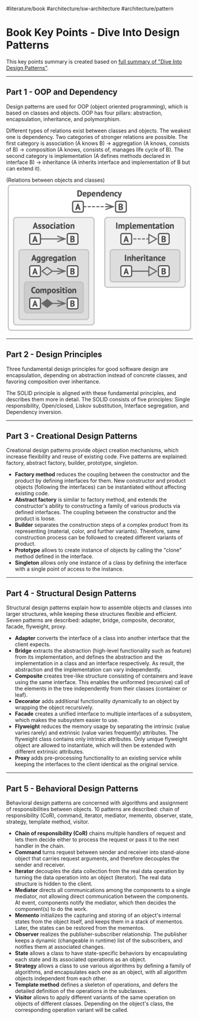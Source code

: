 #literature/book #architecture/sw-architecture #architecture/pattern 

# Book Key Points - Dive Into Design Patterns

This key points summary is created based on [full summary of "Dive Into Design Patterns"](<Dive into Design Patterns – full summary.md>).

---

## Part 1 - OOP and Dependency
Design patterns are used for OOP (object oriented programming), which is based on classes and objects. OOP has four pillars: abstraction, encapsulation, inheritance, and polymorphism. 

Different types of relations exist between classes and objects. The weakest one is dependency. Two categories of stronger relations are possible. The first category is association (A knows B) → aggregation (A knows, consists of B) → composition (A knows, consists of, manages life cycle of B). The second category is implementation (A defines methods declared in interface B) → inheritance (A inherits interface and implementation of B but can extend it). 

(Relations between objects and classes)
![](<assets/Dive Into Design Patterns - OOP relations.png>)

---

## Part 2 - Design Principles
Three fundamental design principles for good software design are encapsulation, depending on abstraction instead of concrete classes, and favoring composition over inheritance. 

The SOLID principle is aligned with these fundamental principles, and describes them more in detail. The SOLID consists of five principles: Single responsibility, Open/closed, Liskov substitution, Interface segregation, and Dependency inversion. 


---

## Part 3 - Creational Design Patterns
Creational design patterns provide object creation mechanisms, which increase flexibility and reuse of existing code. Five patterns are explained: factory, abstract factory, builder, prototype, singleton.
- **Factory method** reduces the coupling between the constructor and the product by defining interfaces for them. New constructor and product objects (following the interfaces) can be instantiated without affecting existing code.
- **Abstract factory** is similar to factory method, and extends the constructor's ability to constructing a family of various products via defined interfaces. The coupling between the constructor and the product is loose.
- **Builder** separates the construction steps of a complex product from its representing (material, color, and further variants). Therefore, same construction process can be followed to created different variants of product.
- **Prototype** allows to create instance of objects by calling the "clone" method defined in the interface.
- **Singleton** allows only one instance of a class by defining the interface with a single point of access to the instance.

---

## Part 4 - Structural Design Patterns
Structural design patterns explain how to assemble objects and classes into larger structures, while keeping these structures flexible and efficient. Seven patterns are described: adapter, bridge, composite, decorator, facade, flyweight, proxy.
- **Adapter** converts the interface of a class into another interface that the client expects.
- **Bridge** extracts the abstraction (high-level functionality such as feature) from its implementation, and defines the abstraction and the implementation in a class and an interface respectively. As result, the abstraction and the implementation can vary independently.
- **Composite** creates tree-like structure consisting of containers and leave using the same interface. This enables the uniformed (recursive) call of the elements in the tree independently from their classes (container or leaf).
- **Decorator** adds additional functionality dynamically to an object by wrapping the object recursively.
- **Facade** creates a unified interface to multiple interfaces of a subsystem, which makes the subsystem easier to use.
- **Flyweight** reduces the memory usage by separating the intrinsic (value varies rarely) and extrinsic (value varies frequently) attributes. The flyweight class contains only intrinsic attributes. Only unique flyweight object are allowed to instantiate, which will then be extended with different extrinsic attributes.
- **Proxy** adds pre-processing functionality to an existing service while keeping the interfaces to the client identical as the original service.

---

## Part 5 - Behavioral Design Patterns
Behavioral design patterns are concerned with algorithms and assignment of responsibilities between objects. 10 patterns are described: chain of responsibility (CoR), command, iterator, mediator, memento, observer, state, strategy, template method, visitor.
- **Chain of responsibility (CoR)** chains multiple handlers of request and lets them decide either to process the request or pass it to the next handler in the chain.
- **Command** turns request between sender and receiver into stand-alone object that carries request arguments, and therefore decouples the sender and receiver.
- **Iterator** decouples the data collection from the real data operation by turning the data operation into an object (iterator). The real data structure is hidden to the client.
- **Mediator** directs all communications among the components to a single mediator, not allowing direct communication between the components. At event, components notify the mediator, which then decides the component(s) to do the work.
- **Memento** initializes the capturing and storing of an object's internal states from the object itself, and keeps them in a stack of mementos. Later, the states can be restored from the mementos.
- **Observer** realizes the publisher-subscriber relationship. The publisher keeps a dynamic (changeable in runtime) list of the subscribers, and notifies them at associated changes.
- **State** allows a class to have state-specific behaviors by encapsulating each state and its associated operations as an object. 
- **Strategy** allows a class to use various algorithms by defining a family of algorithms, and encapsulates each one as an object, with all algorithm objects independent from each other.
- **Template method** defines a skeleton of operations, and defers the detailed definition of the operations in the subclasses.
- **Visitor** allows to apply different variants of the same operation on objects of different classes. Depending on the object's class, the corresponding operation variant will be called.

